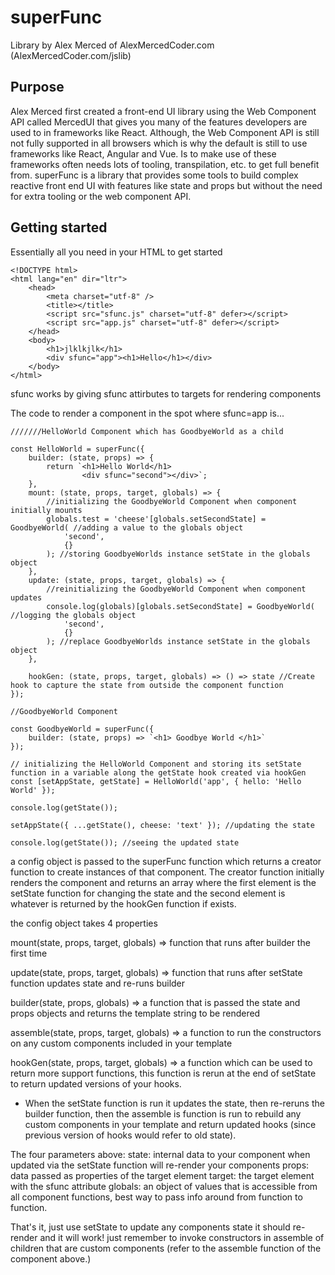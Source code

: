 # superFunc

Library by Alex Merced of AlexMercedCoder.com (AlexMercedCoder.com/jslib)

## Purpose

Alex Merced first created a front-end UI library using the Web Component API called MercedUI that gives you many of the features developers are used to in frameworks like React. Although, the Web Component API is still not fully supported in all browsers which is why the default is still to use frameworks like React, Angular and Vue. Is to make use of these frameworks often needs lots of tooling, transpilation, etc. to get full benefit from. superFunc is a library that provides some tools to build complex reactive front end UI with features like state and props but without the need for extra tooling or the web component API.

## Getting started

Essentially all you need in your HTML to get started

```
<!DOCTYPE html>
<html lang="en" dir="ltr">
    <head>
        <meta charset="utf-8" />
        <title></title>
        <script src="sfunc.js" charset="utf-8" defer></script>
        <script src="app.js" charset="utf-8" defer></script>
    </head>
    <body>
        <h1>jlklkjlk</h1>
        <div sfunc="app"><h1>Hello</h1></div>
    </body>
</html>
```

sfunc works by giving sfunc attirbutes to targets for rendering components

The code to render a component in the spot where sfunc=app is...

```
///////HelloWorld Component which has GoodbyeWorld as a child

const HelloWorld = superFunc({
    builder: (state, props) => {
        return `<h1>Hello World</h1>
                <div sfunc="second"></div>`;
    },
    mount: (state, props, target, globals) => {
        //initializing the GoodbyeWorld Component when component initially mounts
        globals.test = 'cheese'[globals.setSecondState] = GoodbyeWorld( //adding a value to the globals object
            'second',
            {}
        ); //storing GoodbyeWorlds instance setState in the globals object
    },
    update: (state, props, target, globals) => {
        //reinitializing the GoodbyeWorld Component when component updates
        console.log(globals)[globals.setSecondState] = GoodbyeWorld( //logging the globals object
            'second',
            {}
        ); //replace GoodbyeWorlds instance setState in the globals object
    },

    hookGen: (state, props, target, globals) => () => state //Create hook to capture the state from outside the component function
});

//GoodbyeWorld Component

const GoodbyeWorld = superFunc({
    builder: (state, props) => `<h1> Goodbye World </h1>`
});

// initializing the HelloWorld Component and storing its setState function in a variable along the getState hook created via hookGen
const [setAppState, getState] = HelloWorld('app', { hello: 'Hello World' });

console.log(getState());

setAppState({ ...getState(), cheese: 'text' }); //updating the state

console.log(getState()); //seeing the updated state
```

a config object is passed to the superFunc function which returns a creator function to create instances of that component. The creator function initially renders the component and returns an array where the first element is the setState function for changing the state and the second element is whatever is returned by the hookGen function if exists.

the config object takes 4 properties

mount(state, props, target, globals) => function that runs after builder the first time

update(state, props, target, globals) => function that runs after setState function updates state and re-runs builder

builder(state, props, globals) => a function that is passed the state and props objects and returns the template string to be rendered

assemble(state, props, target, globals) => a function to run the constructors on any custom components included in your template

hookGen(state, props, target, globals) => a function which can be used to return more support functions, this function is rerun at the end of setState to return updated versions of your hooks.

-   When the setState function is run it updates the state, then re-reruns the builder function, then the assemble is function is run to rebuild any custom components in your template and return updated hooks (since previous version of hooks would refer to old state).

The four parameters above:
state: internal data to your component when updated via the setState function will re-render your components
props: data passed as properties of the target element
target: the target element with the sfunc attribute
globals: an object of values that is accessible from all component functions, best way to pass info around from function to function.

That's it, just use setState to update any components state it should re-render and it will work! just remember to invoke constructors in assemble of children that are custom components (refer to the assemble function of the component above.)
